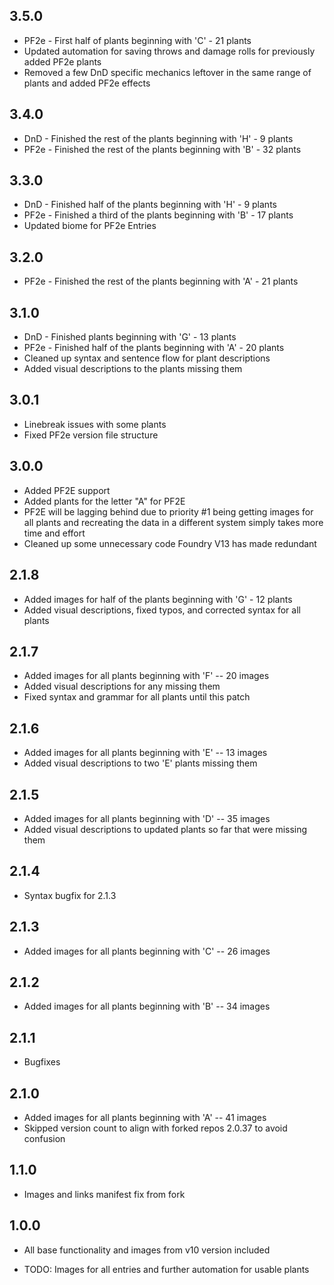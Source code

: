 3.5.0
------
* PF2e - First half of plants beginning with 'C' - 21 plants
* Updated automation for saving throws and damage rolls for previously added PF2e plants
* Removed a few DnD specific mechanics leftover in the same range of plants and added PF2e effects

3.4.0
------
* DnD - Finished the rest of the plants beginning with 'H' - 9 plants
* PF2e - Finished the rest of the plants beginning with 'B' - 32 plants

3.3.0
------
* DnD - Finished half of the plants beginning with 'H' - 9 plants
* PF2e - Finished a third of the plants beginning with 'B' - 17 plants
* Updated biome for PF2e Entries

3.2.0
------
* PF2e - Finished the rest of the plants beginning with 'A' - 21 plants

3.1.0
------
* DnD - Finished plants beginning with 'G' - 13 plants
* PF2e - Finished half of the plants beginning with 'A' - 20 plants
* Cleaned up syntax and sentence flow for plant descriptions
* Added visual descriptions to the plants missing them

3.0.1
------
* Linebreak issues with some plants
* Fixed PF2e version file structure

3.0.0
------
* Added PF2E support
* Added plants for the letter "A" for PF2E
* PF2E will be lagging behind due to priority #1 being getting images for all plants and recreating the data in a different system simply takes more time and effort
* Cleaned up some unnecessary code Foundry V13 has made redundant

2.1.8
------
* Added images for half of the plants beginning with 'G' - 12 plants
* Added visual descriptions, fixed typos, and corrected syntax for all plants


2.1.7
------
* Added images for all plants beginning with 'F' -- 20 images
* Added visual descriptions for any missing them
* Fixed syntax and grammar for all plants until this patch

2.1.6
------
* Added images for all plants beginning with 'E' -- 13 images
* Added visual descriptions to two 'E' plants missing  them

2.1.5
------
* Added images for all plants beginning with 'D' -- 35 images
* Added visual descriptions to updated plants so far that were missing them

2.1.4
------
* Syntax bugfix for 2.1.3

2.1.3
------
* Added images for all plants beginning with 'C' -- 26 images

2.1.2
------
* Added images for all plants beginning with 'B' -- 34 images

2.1.1
------
* Bugfixes

2.1.0
------
* Added images for all plants beginning with 'A' -- 41 images
* Skipped version count to align with forked repos 2.0.37 to avoid confusion

1.1.0
------
* Images and links manifest fix from fork

1.0.0
-------
* All base functionality and images from v10 version included 

* TODO: Images for all entries and further automation for usable plants
